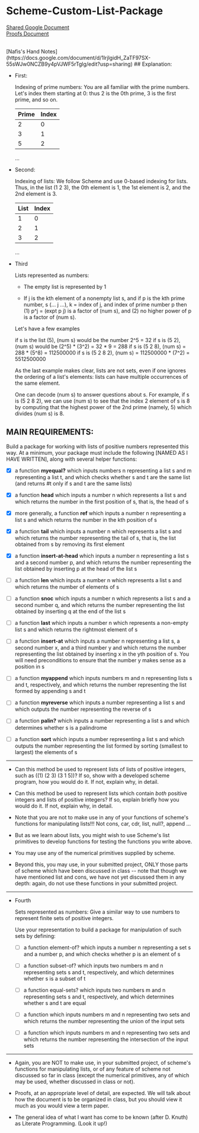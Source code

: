 # Scheme-Custom-List-Package

[Shared Google Document](https://docs.google.com/document/d/19h2Z1moOObMAWEGFSmHPZzvxmRgOOb_M6cIg8BmYzPU/edit?usp=sharing)
<br />
[Proofs Document](https://docs.google.com/document/d/19h2Z1moOObMAWEGFSmHPZzvxmRgOOb_M6cIg8BmYzPU/edit?usp=sharing)

<br />
[Nafis's Hand Notes](https://docs.google.com/document/d/1lrjlgidH_ZaTF97SX-55sWJw0NCZB9y4pVJWF5rTglg/edit?usp=sharing)
## Explanation: 

* First:

  Indexing of prime numbers:
  You are all familiar with the prime numbers.  Let's index them starting at 0: thus 2 is the 0th prime, 3 is the first prime,
  and so on.

  | Prime | Index | 
  | ------ | ------ | 
  | 2 | 0 | 
  | 3 | 1 | 
  | 5 | 2 | 
  ...

* Second:

  Indexing of lists: 
  We follow Scheme and use 0-based indexing for lists.  Thus, in the list (1 2 3), the 0th element is 1, the 1st element is 2,
  and the 2nd element is 3.
  
  | List | Index | 
  | ------ | ------ | 
  | 1 | 0 | 
  | 2 | 1 | 
  | 3 | 2 | 
  ...

* Third

  Lists represented as numbers:
  * The empty list is represented by 1

  * If j is the kth element of a nonempty list s, and if p is the kth prime number, s (... j ...), k = index of j, and index of prime number p
  then (1) p^j = (expt p j) is a factor of (num s), and (2) no higher power of p is a factor of (num s).

  Let's have a few examples

  if s is the list (5), (num s) would be the number 2^5 = 32
  if s is (5 2), (num s) would be (2^5) * (3^2) = 32 * 9 = 288
  if s is (5 2 8), (num s) = 288 * (5^8) = 112500000
  if s is (5 2 8 2), (num s) = 112500000 * (7^2) = 5512500000

  As the last example makes clear, lists are not sets, even if one ignores the ordering of a list's elements:
  lists can have multiple occurrences of the same element.

  One can decode (num s) to answer questions about s.  For example, if s is (5 2 8 2), we can use (num s) to see that
  the index 2 element of s is 8 by computing that the highest power of the 2nd prime (namely, 5) which divides (num s)
  is 8.  




## MAIN REQUIREMENTS:



Build a package for working with lists of positive numbers represented this way.  At a minimum,
your package must include the following [NAMED AS I HAVE WRITTEN], along with several helper functions:

- [X] a function **myequal?** which inputs numbers n representing a list s and m representing a list t, and which checks whether s and
  t are the same list (and returns #t  only if s and t are the same lists)

- [X]  a function **head** which inputs a number n which represents a list s and which returns the number in the
  first position of s, that is, the head of s

- [X]  more generally, a function **ref** which inputs a number n representing a list s and which returns the number
  in the kth position of s

- [X] a function **tail** which inputs a number n which represents a list s and which returns the number representing the tail
  of s, that is, the list obtained from s by removing its first element

- [X] a function **insert-at-head** which inputs a number n representing a list s and a second number p, and which returns the number
  representing the list obtained by inserting p at the head of the list s 

- [ ] a function **len** which inputs a number n which represents a list s and which returns the number of elements of s

- [ ] a function **snoc** which inputs a number n which represents a list s and a second number q, and which returns the number
  representing the list obtained by inserting q at the end of the list s

- [ ] a function **last** which inputs a number n which represents a non-empty list s and which returns the rightmost element of s

- [ ] a function **insert-at** which inputs a number n representing a list s, a second number x, and a third number y and which returns
  the number representing the list obtained by inserting x in the yth position of s.  You will need preconditions
  to ensure that the number y makes sense as a position in s

- [ ] a function **myappend** which inputs numbers m and n representing lists s and t, respectively, and which returns the number
  representing the list formed by appending s and t

- [ ] a function **myreverse** which inputs a number representing a list s and which outputs the number representing the reverse
  of s

- [ ] a function **palin?** which inputs a number representing a list s and which determines whether s is a palindrome

- [ ] a function **sort** which inputs a number representing a list s and which outputs the number representing the list
  formed by sorting (smallest to largest) the elements of s

--- 

- Can this method be used to represent lists of lists of positive integers, such as ((1) (2 3) (3 1 5))?
If so, show with a developed scheme program, how you would do it.  If not, explain why, in detail.

- Can this method be used to represent lists which contain _both_ positive integers and lists of positive integers?
If so, explain briefly how you would do it.  If not, explain why, in detail.

- Note that you are not to make use in any of your functions of scheme's functions for manipulating lists!!! Not cons, car, cdr, list, null?, append ...

- But as we learn about lists, you might wish to use Scheme's list primitives to develop functions for testing
the functions you write above.

- You may use any of the numerical primitives supplied by scheme.

- Beyond this, you may use, in your submitted project, ONLY those parts of scheme which have been discussed in class --
note that though we have mentioned list and cons, we have not yet discussed them in any depth: again, do not use
these functions in your submitted project.

---

* Fourth

  Sets represented as numbers: 
  Give a similar way to use numbers to represent finite sets of positive integers.    

  Use your representation to build a package for manipulation of such sets by defining:

  - [ ] a function element-of? which inputs a number n representing a set s and a number p, and which checks whether p is an element of s

  - [ ] a function subset-of? which inputs two numbers m and n representing sets s and t, respectively, and which determines
    whether s is a subset of t

  - [ ] a function equal-sets? which inputs two numbers m and n representing sets s and t, respectively, and which determines
    whether s and t are equal 

  - [ ] a function which inputs numbers m and n representing two sets and which returns the number representing the union
    of the input sets

  - [ ] a function which inputs numbers m and n representing two sets and which returns the number representing the intersection
    of the input sets

--- 

- Again, you are NOT to make use, in your submitted project, of scheme's functions for manipulating lists, or of any feature of scheme not discussed so far in class (except the numerical primitives, any of which may be used, whether discussed in class or not).

- Proofs, at an appropriate level of detail, are expected.  We will talk about how the document is to be organized in class, but you should view it much as you would view a term paper.

- The general idea of what I want has come to be known (after D. Knuth) as Literate Programming. (Look it up!)
